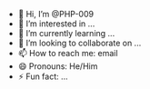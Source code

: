 - 👋 Hi, I’m @PHP-009
- 👀 I’m interested in ...
- 🌱 I’m currently learning ...
- 💞️ I’m looking to collaborate on ...
- 📫 How to reach me: email
- 😄 Pronouns: He/Him
- ⚡ Fun fact: ...

<!---
PHP-009/PHP-009 is a ✨ special ✨ repository because its `README.md` (this file) appears on your GitHub profile.
You can click the Preview link to take a look at your changes.
--->
